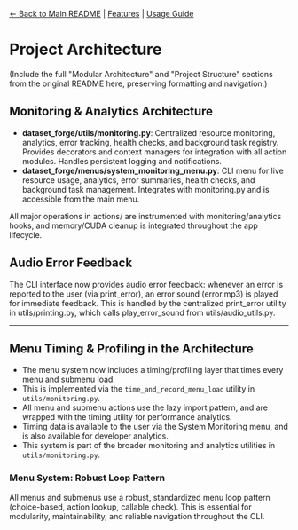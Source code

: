 [//]: # "Navigation"

[← Back to Main README](../README.md) | [Features](features.md) | [Usage Guide](usage.md)

# Project Architecture

(Include the full "Modular Architecture" and "Project Structure" sections from the original README here, preserving formatting and navigation.)

## Monitoring & Analytics Architecture

- **dataset_forge/utils/monitoring.py**: Centralized resource monitoring, analytics, error tracking, health checks, and background task registry. Provides decorators and context managers for integration with all action modules. Handles persistent logging and notifications.
- **dataset_forge/menus/system_monitoring_menu.py**: CLI menu for live resource usage, analytics, error summaries, health checks, and background task management. Integrates with monitoring.py and is accessible from the main menu.

All major operations in actions/ are instrumented with monitoring/analytics hooks, and memory/CUDA cleanup is integrated throughout the app lifecycle.

## Audio Error Feedback

The CLI interface now provides audio error feedback: whenever an error is reported to the user (via print_error), an error sound (error.mp3) is played for immediate feedback. This is handled by the centralized print_error utility in utils/printing.py, which calls play_error_sound from utils/audio_utils.py.

---

## Menu Timing & Profiling in the Architecture

- The menu system now includes a timing/profiling layer that times every menu and submenu load.
- This is implemented via the `time_and_record_menu_load` utility in `utils/monitoring.py`.
- All menu and submenu actions use the lazy import pattern, and are wrapped with the timing utility for performance analytics.
- Timing data is available to the user via the System Monitoring menu, and is also available for developer analytics.
- This system is part of the broader monitoring and analytics utilities in `utils/monitoring.py`.

### Menu System: Robust Loop Pattern

All menus and submenus use a robust, standardized menu loop pattern (choice-based, action lookup, callable check). This is essential for modularity, maintainability, and reliable navigation throughout the CLI.
